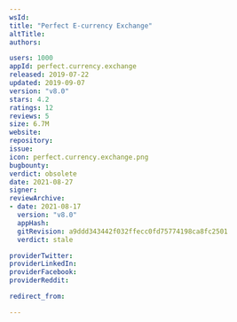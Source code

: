 ```yaml
---
wsId: 
title: "Perfect E-currency Exchange"
altTitle: 
authors:

users: 1000
appId: perfect.currency.exchange
released: 2019-07-22
updated: 2019-09-07
version: "v8.0"
stars: 4.2
ratings: 12
reviews: 5
size: 6.7M
website: 
repository: 
issue: 
icon: perfect.currency.exchange.png
bugbounty: 
verdict: obsolete
date: 2021-08-27
signer: 
reviewArchive:
- date: 2021-08-17
  version: "v8.0"
  appHash: 
  gitRevision: a9ddd343442f032ffecc0fd75774198ca8fc2501
  verdict: stale

providerTwitter: 
providerLinkedIn: 
providerFacebook: 
providerReddit: 

redirect_from:

---
```



